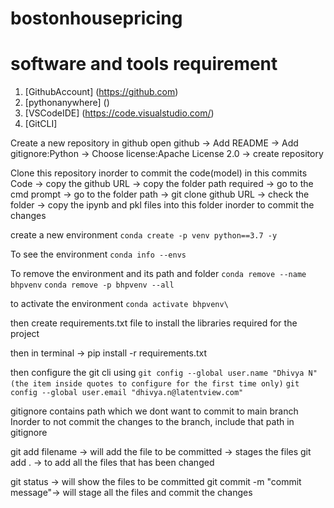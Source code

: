 # bostonhousepricing

# software and tools requirement

1. [GithubAccount] (https://github.com)
2. [pythonanywhere] ()
3. [VSCodeIDE] (https://code.visualstudio.com/)
4. [GitCLI]

Create a new repository in github
open github -> Add README -> Add gitignore:Python -> Choose license:Apache License 2.0 -> create repository

Clone this repository inorder to commit the code(model) in this commits
Code -> copy the github URL -> copy the folder path required -> go to the cmd prompt -> go to the folder path -> git clone github URL -> check the folder -> copy the ipynb and pkl files into this folder inorder to commit the changes

create a new environment
```conda create -p venv python==3.7 -y```

To see the environment
```conda info --envs```

To remove the environment and its path and folder
```conda remove --name bhpvenv```
```conda remove -p bhpvenv --all```

to activate the environment
```conda activate bhpvenv\```

then create requirements.txt file to install the libraries required for the project

then in terminal -> pip install -r requirements.txt

then configure the git cli using
```git config --global user.name "Dhivya N"(the item inside quotes to configure for the first time only)```
```git config --global user.email "dhivya.n@latentview.com"```

gitignore contains path which we dont want to commit to main branch
Inorder to not commit the changes to the branch, include that path in gitignore

git add filename -> will add the file to be committed -> stages the files
git add . -> to add all the files that has been changed 

git status -> will show the files to be committed
git commit -m "commit message"-> will stage all the files and commit the changes

